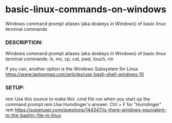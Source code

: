 # basic-linux-commands-on-windows
Windows command prompt aliases (aka doskeys in Windows) of basic linux terminal commands



### DESCRIPTION:

Windows command prompt aliases (aka doskeys in Windows) of basic linux terminal commands:
ls, mv, cp, cat, pwd, touch, rm

If you can, another option is the Windows Subsystem for Linux
https://www.laptopmag.com/articles/use-bash-shell-windows-10

### SETUP:

rem Use this source to make this .cmd file run when you start up the command prompt
rem Use Humdinger's answer: Ctrl + F for "Humdinger" 
rem https://superuser.com/questions/144347/is-there-windows-equivalent-to-the-bashrc-file-in-linux

